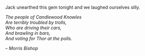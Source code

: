 Jack unearthed this gem tonight and we laughed ourselves silly.

_The people of Candlewood Knowles  
Are terribly troubled by trolls,  
Who are driving their cars,  
And brawling in bars,  
And voting for Thor at the polls._

_– Morris Bishop_

